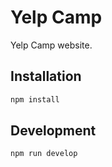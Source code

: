 # Yelp Camp

Yelp Camp website.

## Installation

```sh
npm install
```

## Development

```sh
npm run develop
```
